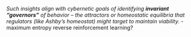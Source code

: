 *Such insights align with cybernetic goals of identifying **invariant “governors”** of behavior – the attractors or homeostatic equilibria that regulators (like Ashby’s homeostat) might target to maintain viability.*  - maximum entropy reverse reinforcement learning?

